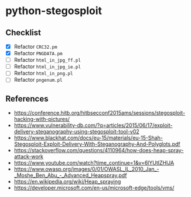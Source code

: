 # python-stegosploit


## Checklist

- [X] Refactor `CRC32.pm`
- [X] Refactor `PNGDATA.pm`
- [ ] Refactor `html_in_jpg_ff.pl`
- [ ] Refactor `html_in_jpg_ie.pl`
- [ ] Refactor `html_in_png.pl`
- [ ] Refactor `pngenum.pl`

## References

* https://conference.hitb.org/hitbsecconf2015ams/sessions/stegosploit-hacking-with-pictures/
* https://www.vulnerability-db.com/?q=articles/2015/06/17/exploit-delivery-steganography-using-stegosploit-tool-v02
* https://www.blackhat.com/docs/eu-15/materials/eu-15-Shah-Stegosploit-Exploit-Delivery-With-Steganography-And-Polyglots.pdf
* https://stackoverflow.com/questions/4110964/how-does-heap-spray-attack-work
* https://www.youtube.com/watch?time_continue=1&v=6lYUtIZHlJA
* https://www.owasp.org/images/0/01/OWASL_IL_2010_Jan_-_Moshe_Ben_Abu_-_Advanced_Heapspray.pdf
* https://en.wikipedia.org/wiki/Heap_spraying
* https://developer.microsoft.com/en-us/microsoft-edge/tools/vms/